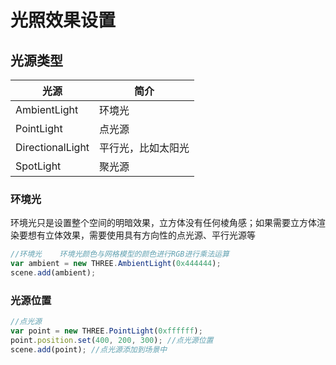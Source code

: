 # 光照效果设置
## 光源类型
光源|简介
---|---
AmbientLight	|环境光
PointLight|	点光源
DirectionalLight|	平行光，比如太阳光
SpotLight|	聚光源

### 环境光
环境光只是设置整个空间的明暗效果，立方体没有任何棱角感；如果需要立方体渲染要想有立体效果，需要使用具有方向性的点光源、平行光源等

```javascript
//环境光    环境光颜色与网格模型的颜色进行RGB进行乘法运算
var ambient = new THREE.AmbientLight(0x444444);
scene.add(ambient);
```

### 光源位置
```javascript
//点光源
var point = new THREE.PointLight(0xffffff);
point.position.set(400, 200, 300); //点光源位置
scene.add(point); //点光源添加到场景中
```
